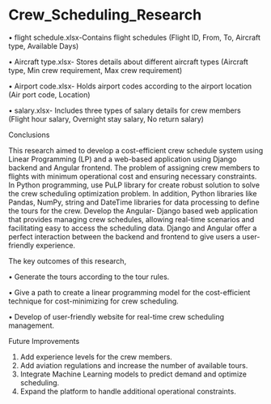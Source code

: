 # Crew_Scheduling_Research

• flight schedule.xlsx-Contains flight schedules (Flight ID, From, To, Aircraft type,
 Available Days)
 
 • Aircraft type.xlsx- Stores details about different aircraft types (Aircraft type,
 Min crew requirement, Max crew requirement)
 
 • Airport code.xlsx- Holds airport codes according to the airport location (Air
port code, Location)

 • salary.xlsx- Includes three types of salary details for crew members (Flight hour salary,
 Overnight stay salary, No return salary)

Conclusions

 This research aimed to develop a cost-efficient crew schedule system using Linear
 Programming (LP) and a web-based application using Django backend and
 Angular frontend. The problem of assigning crew members to flights with minimum
 operational cost and ensuring necessary constraints. In Python programming, use PuLP
 library for create robust solution to solve the crew scheduling optimization problem.
 In addition, Python libraries like Pandas, NumPy, string and DateTime libraries for
 data processing to define the tours for the crew.
 Develop the Angular- Django based web application that provides managing crew
 schedules, allowing real-time scenarios and facilitating easy to access the scheduling
 data. Django and Angular offer a perfect interaction between the backend and frontend
 to give users a user-friendly experience.
 
 The key outcomes of this research,
 
 • Generate the tours according to the tour rules.
 
 • Give a path to create a linear programming model for the cost-efficient technique
 for cost-minimizing for crew scheduling.
 
 • Develop of user-friendly website for real-time crew scheduling management.

 Future Improvements
 1. Add experience levels for the crew members.
 2. Add aviation regulations and increase the number of available tours.
 3. Integrate Machine Learning models to predict demand and optimize scheduling.
 4. Expand the platform to handle additional operational constraints.

